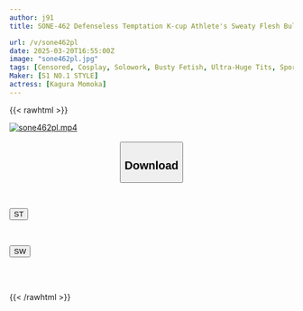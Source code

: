 ```yaml
---
author: j91
title: SONE-462 Defenseless Temptation K-cup Athlete's Sweaty Flesh Bullet Sex. When She Takes Off Her Uniform, You'll Be Surprised At Her Boobs!! Kagura Momoka

url: /v/sone462pl
date: 2025-03-20T16:55:00Z
image: "sone462pl.jpg"
tags: [Censored, Cosplay, Solowork, Busty Fetish, Ultra-Huge Tits, Sport, Acme · Orgasm]
Maker: [S1 NO.1 STYLE]
actress: [Kagura Momoka]
---
```



{{< rawhtml >}}

<div class="video" data-videoid="KGjV7y0mqRFjyD">
    <a href="javascript:;">
        <img src="/v/sone462pl/sone462pl.jpg" width="WIDTH" height="HEIGHT" alt="sone462pl.mp4" loading="lazy">
    </a>
</div>

<script type="text/javascript" src="https://j91.asia/asset/on-demand-st.js"></script>

<br>
  <link rel="stylesheet" href="https://j91.asia/asset/bs5.css">
  
  <center>
  <button class="btn btn-primary" type="button" data-bs-toggle="collapse" data-bs-target=".multi-collapse" aria-expanded="false" aria-controls="multiCollapseExample1 multiCollapseExample2"><h2>Download</h2></button></center>
</p>
<div class="row">
  <div class="col">
    <div class="collapse multi-collapse" id="multiCollapseExample1">
      <div class="card card-body">
	      	      <br>
<div class="buttons">  
<p><a href="/v/sone462pl/st.html" target="_blank"><button class="btn-hover color-3"><i class="fa fa-download"></i> ST</button></a></p></div>
    </div>
  </div>
</div>
  <div class="col">
    <div class="collapse multi-collapse" id="multiCollapseExample2">
      <div class="card card-body">
	      <br>
<div class="buttons">
<p><a href="/v/sone462pl/sw.html" target="_blank"><button class="btn-hover color-2"><i class="fa fa-download"></i> SW</button></a></p></div>
<br><br>
      </div>
    </div>
  </div>
</div>

{{< /rawhtml >}}